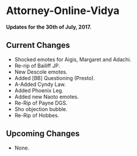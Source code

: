 # Attorney-Online-Vidya
__Updates for the 30th of July, 2017.__

## Current Changes
* Shocked emotes for Aigis, Margaret and Adachi.
* Re-rip of Bailiff JP.
* New Descole emotes.
* Added [BB] Questioning (Presto).
* A-Added Cyndy Law.
* Added Phoenix Leg.
* Added new Naoto emotes.
* Re-Rip of Payne DGS.
* Sho objection bubble.
* Re-Rip of Hobbes.

## Upcoming Changes
* None.
